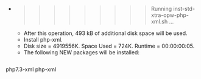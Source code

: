 * >>>>>>>>> Running inst-std-xtra-opw-php-xml.sh ...
  * After this operation, 493 kB of additional disk space will be used.
  * Install php-xml.
  * Disk size = 4919556K. Space Used = 724K. Runtime = 00:00:00:05.
  * The following NEW packages will be installed:
  ```bash
php7.3-xml php-xml
  ```
